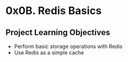 # 0x0B. Redis Basics

## Project Learning Objectives
* Perform basic storage operations with Redis
* Use Redis as a simple cache
